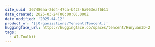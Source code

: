 ```yaml
---
site_uuid: 367486aa-2dd4-47ca-b422-6a063eaf6b11
date_created: 2025-03-24T00:00:00.000Z
date_modified: '2025-04-12'
product_of: '[[Organizations/Tencent|Tencent]]'
huggingface_url: https://huggingface.co/spaces/tencent/Hunyuan3D-2
tags:
  - AI-Toolkit
---
```











































